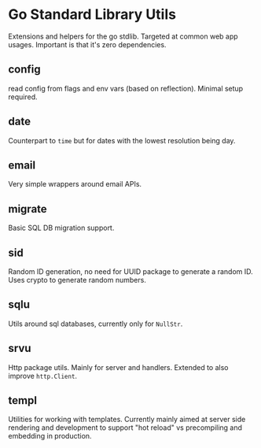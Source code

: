 # Go Standard Library Utils

Extensions and helpers for the go stdlib. Targeted at common web app usages. Important is that it's zero dependencies.

## config

read config from flags and env vars (based on reflection). Minimal setup required.

## date

Counterpart to `time` but for dates with the lowest resolution being day.

## email

Very simple wrappers around email APIs.

## migrate

Basic SQL DB migration support.

## sid

Random ID generation, no need for UUID package to generate a random ID. Uses crypto to generate random numbers.

## sqlu

Utils around sql databases, currently only for `NullStr`.

## srvu

Http package utils. Mainly for server and handlers. Extended to also improve `http.Client`.

## templ

Utilities for working with templates. Currently mainly aimed at server side rendering and development to support "hot reload" 
vs precompiling and embedding in production.

